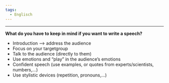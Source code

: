 ```yaml
---
tags:
  - Englisch
---
```

---
**What do you have to keep in mind if you want to write a speech?**

- Introduction —> address the audience
- Focus on your targetgroup
- Talk to the audience (directly to them)
- Use emotions and “play” in the audience’s emotions
- Confident speech (use examples, or quotes from experts/scientists, numbers,…) 
- Use stylistic devices (repetition, pronouns,…)